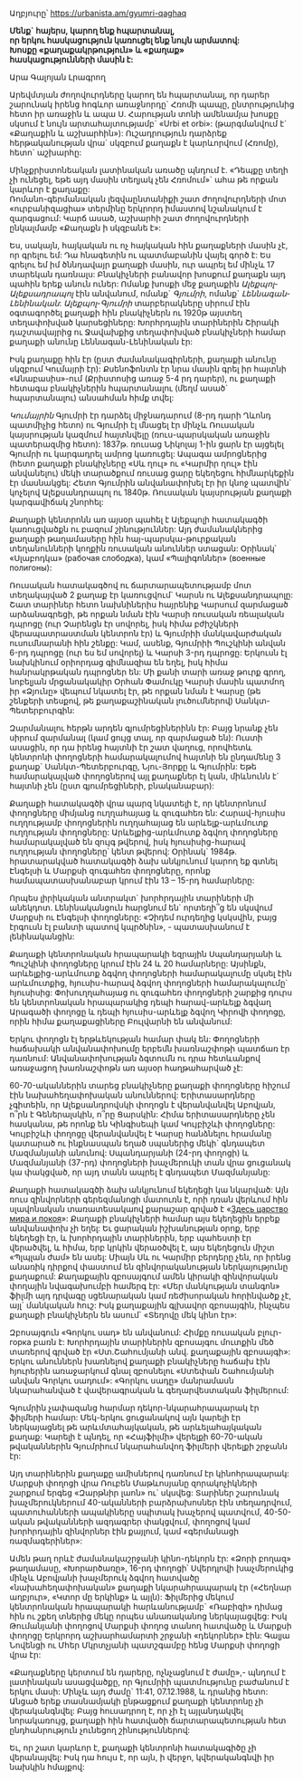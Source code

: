 Աղբյուրը՝   https://urbanista.am/gyumri-qaghaq

**Մենք\` հայերս, կարող ենք հպարտանալ,  
որ երկու հասկացություն կառուցել ենք նույն արմատով:  
Խոսքը «քաղաքակրթություն» և «քաղաք»  
հասկացությունների մասին է:**

  
Արա Գալոյան 
Լրագրող                                                                                                     

Արեվմտյան ժողովուրդները կարող են հպարտանալ, որ դարեր շարունակ իրենց հոգևոր առաջնորդը\` Հռոմի պապը, ընտրությունից հետո իր առաջին և ապա Ս. Հարության տոնի ամենամյա խոսքը սկսում է նույն արտահայտությամբ\` «Urbi et orbi»: (թարգմանվում է\` «Քաղաքին և աշխարհին»): Ուշադրություն դարձրեք հերթականության վրա\` սկզբում քաղաքն է կարևորվում (Հռոմը), հետո\` աշխարհը:

Մինչքրիստոնեական լատինական առածը պնդում է. «Դեպքը տեղի չի ունեցել, եթե այդ մասին տեղյակ չեն Հռոմում»\` ահա թե որքան կարևոր է քաղաքը:  
Ռոմանո-գերմանական լեզվաընտանիքի շատ ժողովուրդների մոտ «ուրբանիզացիա» տերմինը երկրորդ իմաստով նշանակում է զարգացում: Կարճ ասած, աշխարհի շատ ժողովուրդների ընկալմամբ «Քաղաքն ի սկզբանե է»:  
  
Ես, սակայն, հայկական ու ոչ հայկական հին քաղաքների մասին չէ, որ գրելու եմ: Դա հնագետին ու պատմաբանին վայել գործ է: Ես գրելու եմ իմ ծննդավայր քաղաքի մասին, ուր ապրել եմ մինչև 17 տարեկան դառնալս: Բնակիչների բանավոր խոսքում քաղաքն այդ պահին երեք անուն ուներ: Ոմանք խոսքի մեջ քաղաքին _Ալեքպոլ-Ալեքսադրապոլ_ էին անվանում, ոմանք\` _Գյումրի_, ոմանք\` _Լեննագան-Լենինական_: _Ալեքպոլ-Գյումրի_ տարբերակները սիրում էին օգտագործել քաղաքի հին բնակիչներն ու 1920թ այստեղ տեղափոխված կարսեցիները: Խորհրդային տարիներին Շիրակի դաշտավայրից ու Ջավախքից տեղափոխված բնակիչների համար քաղաքի անունը Լեննագան-Լենինական էր:

Իսկ քաղաքը հին էր (ըստ ժամանակագիրների, քաղաքի անունը սկզբում Կումայրի էր): Քսենոֆոնտն էր նրա մասին գրել իր հայտնի «Անաբասիս»-ում (Քրիստոսից առաջ 5-4 րդ դարեր), ու քաղաքի հետագա բնակիչներին հպարտանալու (մեղմ ասած\` հպարտանալու) անսահման հիմք տվել:  
  
_Կումայրին_ Գյումրի էր դարձել միջնադարում (8-րդ դարի Ղևոնդ պատմիչից հետո) ու Գյումրի էլ մնացել էր մինչև Ռուսական կայսրության կազմում հայտնվելը (ռուս-պարսկական առաջին պատերազմից հետո): 1837թ. ռուսաց Նիկոլայ 1-ին ցարն էր այցելել Գյումրի ու կարգադրել ամրոց կառուցել: Ապագա ամրոցներից (հետո քաղաքի բնակիչները «Սև ղուլ» ու «Կարմիր ղուլ» էին անվանելու) մեկի տարածքում ռուսաց ցարը եկեղեցու հիմնարկեքին էր մասնակցել: Հետո Գյումրին անվանափոխել էր իր կնոջ պատվին\` կոչելով Ալեքսանդրապոլ ու 1840թ. Ռուսական կայսրության քաղաքի կարգավիճակ շնորհել:  
  
Քաղաքի կենտրոնն առ այսօր պահել է Ալեքպոլի հատակագծի կառուցվածքն ու բազում շինություններ: Այդ ժամանակներից քաղաքի թաղամասերը հին հայ-պարսկա-թուրքական տեղանունների կողքին ռուսական անուններ ստացան: Օրինակ՝ «Սլաբոդկա» (рабочая слободка), կամ «Պալիգոններ» (военные полигоны):  
  
Ռուսական հատակագծով ու ճարտարապետությամբ մոտ տեղակայված 2 քաղաք էր կառուցվում\` Կարսն ու Ալեքսանդրապոլը: Շատ տարիներ հետո նախնիներիս հայրենիք Կարսում զարմացած արձանագրեցի, թե որքան նման էին Կարսի ռուսական ռեալական դպրոցը (ուր Չարենցն էր սովորել, իսկ հիմա բժիշկների վերապատրաստման կենտրոն էր) և Գյումրիի մանկավարժական ուսումնարանի հին շենքը: Կամ, ասենք, Գյումրիի Պուշկինի անվան 6-րդ դպրոցը (ուր ես եմ սովորել) և Կարսի 3-րդ դպրոցը: Երկուսն էլ նախկինում օրիորդաց գիմնազիա են եղել, իսկ հիմա հանրակրթական դպրոցներ են: Մի քանի տարի առաջ թուրք գրող, նոբելյան մրցանակակիր Օրհան Փամուկը Կարսի մասին պատմող իր «Ձյունը» վեպում նկատել էր, թե որքան նման է Կարսը (թե շենքերի տեսքով, թե քաղաքաշինական լուծումներով) Սանկտ-Պետերբուրգին:  
  
Զարմանալու հերթն արդեն գյումրեցիներինն էր: Բայց նրանք չեն սիրում զարմանալ (կամ ցույց տալ, որ զարմացած են): Ուստի ասացին, որ դա իրենց հայտնի էր շատ վաղուց, որովհետև կենտրոնի փողոցների համարակալումով հայտնի են ընդամենը 3 քաղաք\` Սանկտ-Պետերբուրգը, Նյու-Յորքը և Գյումրին: Եթե համարակալված փողոցներով այլ քաղաքներ էլ կան, միևնունն է\` հայտնի չեն (ըստ գյումրեցիների, բնականաբար):

Քաղաքի հատակագծի վրա պարզ նկատելի է, որ կենտրոնում փողոցները միմյանց ուղղահայաց և զուգահեռ են: Հարավ-հյուսիս ուղղությամբ փողոցներին ուղղահայաց են արևելք-արևմուտք ուղղության փողոցները: Արևելքից-արևմուտք ձգվող փողոցները համարակալված են զույգ թվերով, իսկ հյուսիսից-հարավ ուղղության փողոցները՝ կենտ թվերով: Օրինակ\` 1984թ. հրատարակված հատակագծի ձախ անկյունում կարող եք գտնել Էնգելսի և Մարքսի զուգահեռ փողոցները, որոնք համապատասխանաբար կրում էին 13 – 15-րդ համարները:  
  
Որպես լիրիկական անտրակտ\` խորհրդային տարիների մի անեկդոտ. Լենինականցուն հարցնում են\` որտեղի՞ց են սկսվում Մարքսի ու Էնգելսի փողոցները: «Չիդեմ ուրդեղից կսկսվին, բայց էրգուսն էլ բանտի պատով կպրծնին», - պատասխանում է լենինականցին:  
  
Քաղաքի կենտրոնական հրապարակի եզրային Սպանդարյանի և Պուշկինի փողոցները կրում էին 24 և 20 համարները: Այսինքն, արևելքից-արևմուտք ձգվող փողոցների համարակալումը սկսել էին արևմուտքից, հյուսիս-հարավ ձգվող փողոցների համարակալումը\` հյուսիսից: Փոխուղղահայաց ու զուգահեռ փողոցների շարքից դուրս են կենտրոնական հրապարակից դեպի հարավ-արևելք ձգվաղ Արագածի փողոցը և դեպի հյուսիս-արևելք ձգվող Կիրովի փողոցը, որին հիմա քաղաքացիները Բուլվարնի են անվանում:  
  
Երկու փողոցն էլ երթևեկության համար փակ են: Փողոցների հաճախակի անվանափոխումը երբեմն խառնաշփոթի պատճառ էր դառնում: Անվանափոխության ձգտումն ու դրա հետևանքով առաջացող խառնաշփոթն առ այսօր հաղթահարված չէ:

60-70-ականներին տարեց բնակիչները քաղաքի փողոցները հիշում էին նախահեղափոխական անուններով: Երիտասարդները չգիտեին, որ Ալեքսանդրովսկի փողոցն է վերանվանվել Աբովյան, ո՞րն է Գեներալսկին, ո՞րը Ցարսկին: Հիմա երիտասարդները չեն հասկանա, թե որոնք են Կինգիսեպի կամ Կույբիշևի փողոցները: Կույբիշևի փողոցը վերանվանվել է Կարսը հանձնելու հրամանը կատարած ու ինքնասպան եղած սպաներից մեկի\` գնդապետ Մազմանյանի անունով: Սպանդարյանի (24-րդ փողոցի) և Մազմանյանի (37-րդ) փողոցների խաչմերուկի տան վրա ցուցանակ կա փակցված, որ այդ տանն ապրել է գնդապետ Մազմանյանը:  
  
Քաղաքի հատակագծի ձախ անկյունում եկեղեցի կա նկարված: Այն ռուս զինվորների գերեզմանոցի մատուռն է, որի դռան վերևում հին սլավոնական տառատեսակաով քարաշար գրված է «[Здесь царство мира и покоя](https://www.google.ru/search?newwindow=1&q=%D0%97%D0%B4%D0%B5%D1%81%D1%8C+%D1%86%D0%B0%D1%80%D1%81%D1%82%D0%B2%D0%BE+%D0%BC%D0%B8%D1%80%D0%B0+%D0%B8+%D0%BF%D0%BE%D0%BA%D0%BE%D1%8F&spell=1&sa=X&ved=0ahUKEwjchaaLofjiAhXT8qYKHT3BBMwQBQgpKAA)»: Քաղաքի բնակիչների համար այս եկեղեցին երբեք անվանափոխ չի եղել: Եւ ցարական իշխանության օրոք, երբ եկեղեցի էր, և խորհրդային տարիներին, երբ պահեստի էր վերածվել, և հիմա, երբ կրկին վերաօծվել է, այս եկեղեցուն միշտ «Պլպլան ժամ» են ասել: Միայն Սև ու Կարմիր բերդերը չեն, որ իրենց անառիկ դիրքով փաստում են զինվորականության ներկայությունը քաղաքում: Քաղաքային զբոսայգում ամեն կիրակի զինվորական փողային նվագախումբի համերգ էր: «Մեր մանկության տանգոն» ֆիլմի այդ դրվագը սցենարական կամ ռեժիսորական հորինվածք չէ, այլ\` մանկական հուշ: Իսկ քաղաքային գլխավոր զբոսայգին, ինչպես քաղաքի բնակիչներն են ասում\` «Տեղովը մեկ կինո էր»:  
  
Զբոսայգուն «Գորկու սադ» են անվանում: Հիմքը ռուսական բլուր-горка բառն է: Խորհրդային տարիներին զբոսայգու մուտքին մեծ տառերով գրված էր «Ստ.Շահումյանի անվ. քաղաքային զբոսայգի»: Երկու անուններն խառնելով քաղաքի բնակիչները հաճախ էին հյուրերին առաջարկում գնալ զբոսնելու «Ստեփան Շահումյանի անվան Գորկու սադում»: «Գորկու սադը» մանրամասն նկարահանված է վավերագրական և գեղարվեստական ֆիլմերում:

Գյումրին չափազանց հարմար դեկոր-նկարահրապարակ էր ֆիլմերի համար: Մեկ-երկու ցուցանակով այն կարելի էր ներկայացնել թե արևմտահայկական, թե արևելահայկական քաղաք: Կարելի է պնդել, որ «Հայֆիլմի» վերելքի 60-70-ական թվականներին Գյումրիում նկարահանվող ֆիլմերի վերելքի շրջանն էր:

Այդ տարիներին քաղաքը ամիսներով դառնում էր կինոհրապարակ: Մարքսի փողոցի վրա Ռուբեն Մաթևոսյանը զորակոչիկների շարքում երգեց «Զարթնիր լաոն» ու\` սկսվեց: Տարիներ շարունակ խաչմերուկներում 40-ականների բարձրախոսներ էին տեղադրվում, պատուհանների ապակիները սպիտակ խաչերով պատվում, 40-50-ական թվականների ազդագրեր փակցվում, փողոցով կամ խորհրդային զինվորներ էին քայլում, կամ «գերմանացի ռազմագերիներ»:  
  
Ամեն թաղ որևէ ժամանակաշրջանի կինո-դեկորն էր: «Ձորի բողազ» թաղամասը, «Խորարծառը», 16-րդ փողոցի՝ Սվերդլովի խաչմերուկից մինչև Աբովյանի խաչմերուկ ձգվող հատվածը «նախահեղափոխական» քաղաքի նկարահրապարակ էր («Հեղնար աղբյուր», «Կտոր մը երկինք» և այլն): Ֆիլմերից մեկում կենտրոնական հրապարակի հարևանությամբ\` «Ռաբիզի» դիմաց հին ու շքեղ տներից մեկը որպես անառականոց ներկայացվեց: Իսկ Թումանյանի փողոցով Մարքսի փողոց տանող հատվածը և Մարքսի փողոցը Երկրորդ աշխարհամարտի շրջանի «դեկորներ» էին: Գալյա Նովենցի ու Մհեր Մկրտչյանի պատշգամբը հենց Մարքսի փողոցի վրա էր:  
  
«Քաղաքները կերտում են դարերը, ոչնչացնում է ժամը»,- պնդում է լատինական ասացվածքը, որ Գյումրիի պատմությունը բաժանում է երկու մասի: Մինչև այդ ժամը\` 11:41, 07.12.1988, և դրանից հետո: Անցած երեք տասնամյակի ընթացքում քաղաքի կենտրոնը չի վերականգնվել: Բայց հուսադրող է, որ չի էլ այլանդակվել նորակառույց, քաղաքի հին հատվածի ճարտարապետության հետ ընդհանրություն չունեցող շինություններով:  
  
Եւ, որ շատ կարևոր է, քաղաքի կենտրոնի հատակագիծը չի վերանայվել: Իսկ դա հույս է, որ այն, ի վերջո, կվերականգնվի իր նախկին հմայքով: